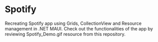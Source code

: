# Spotify

Recreating Spotify app using Grids, CollectionView and Resource management in .NET MAUI.
Check out the functionalities of the app by reviewing Spotify_Demo.gif resource from this repository.
